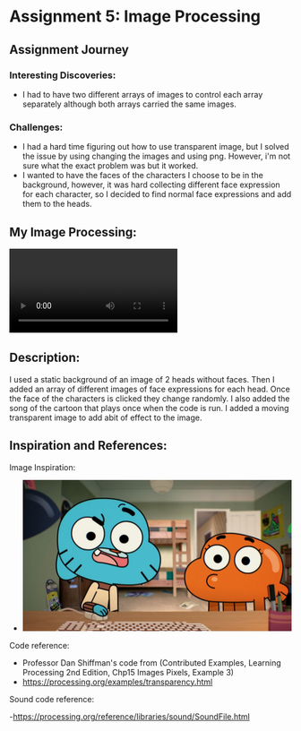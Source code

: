 # Assignment 5: Image Processing

## Assignment Journey

### Interesting Discoveries:
- I had to have two different arrays of images to control each array separately although both arrays carried the same images.

### Challenges:
- I had a hard time figuring out how to use transparent image, but I solved the issue by using changing the images and using png. However, i'm not sure what the exact problem was but it worked.
- I wanted to have the faces of the characters I choose to be in the background, however, it was hard collecting different face expression for each character, so I decided to find normal face expressions and add them to the heads.

## My Image Processing:

![](Video1.mov)

## Description:
I used a static background of an image of 2 heads without faces. Then I added an array of different images of face expressions for each head. Once the face of the characters is clicked they change randomly. I also added the song of the cartoon that plays once when the code is run. I added a moving transparent image to add abit of effect to the image.

## Inspiration and References:

Image Inspiration: 

- ![](Image.jpg)

Code reference: 

- Professor Dan Shiffman's code from (Contributed Examples, Learning Processing 2nd Edition, Chp15 Images Pixels, Example 3)
- https://processing.org/examples/transparency.html

Sound code reference:

-https://processing.org/reference/libraries/sound/SoundFile.html
